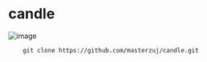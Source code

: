 # candle

![image](https://github.com/user-attachments/assets/9d01a913-3afe-44ad-aeee-e0bef61ee1d5)


    
        git clone https://github.com/masterzuj/candle.git
